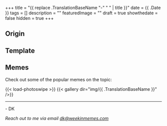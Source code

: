 +++
title = "{{ replace .TranslationBaseName "-" " " | title }}"
date = {{ .Date }}
tags = []
description = ""
featuredImage = ""
draft = true
showthedate = false
hidden = true
+++


## Origin

<!--more-->

## Template

## Memes

Check out some of the popular memes on the topic:

{{< load-photoswipe >}}
{{< gallery dir="img/{{ .TranslationBaseName }}" />}}


---
\- DK

*Reach out to me via email dk@weekinmemes.com*